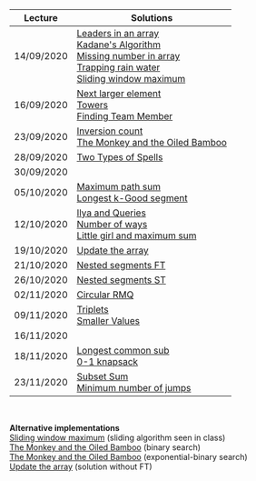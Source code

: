 | Lecture | Solutions | 
| ------- | --------- |
| 14/09/2020 | [Leaders in an array](code/leaders_array.cpp) <br /> [Kadane's Algorithm](code/kadane.cpp) <br /> [Missing number in array](code/missing_number.cpp) <br /> [Trapping rain water](code/trapping_rainwater.cpp) <br /> [Sliding window maximum](code/sliding_window.cpp) |
| 16/09/2020 | [Next larger element](code/next_larger_ele.ccp) <br /> [Towers](code/towers.cpp) <br /> [Finding Team Member](code/finding_teams.cpp) |
| 23/09/2020 | [Inversion count](code/inversion_count.cpp)  <!-- Description --> <br /> [The Monkey and the Oiled Bamboo](code/monkey.cpp) |
| 28/09/2020 | [Two Types of Spells](code/two_type_spells.cpp)  <!-- Description -->   |
| 30/09/2020 | <!-- [Frogs and Mosquitoes](code/fastfrog.cpp)  --> |
| 05/10/2020 | [Maximum path sum](code/max_path_sum.cpp)  <br /> [Longest k-Good segment](code/longest_kgood.cpp)  <!-- Description --> |
| 12/10/2020 | [Ilya and Queries](code/ilya.cpp) <br /> [Number of ways](code/number_of_ways.cpp)   <!-- Description --> <br /> [Little girl and maximum sum](code/little_girl.cpp)  <!-- Description --> |
| 19/10/2020 | [Update the array](code/update_array_ft.cpp)  <!-- Description --> |
| 21/10/2020 | [Nested segments FT](code/nested_segment_ft.cpp)  <!-- Description -->  <!-- <br /> [Pashmak and Parmida](code/pashmak_parmida.cpp)  --> |
| 26/10/2020 | [Nested segments ST](code/nested_segment_st.cpp)  <!-- Description --> |
| 02/11/2020 | [Circular RMQ](code/circular_rmq.cpp)  <!-- Description -->   |
| 09/11/2020 | [Triplets](code/triplets.cpp) <!-- Description --> <br /> [Smaller Values](code/smaller_values.cpp) <!-- Description --> |
| 16/11/2020 | <!--[Powerfull array]()  --> <!--<br /> [Tree and Queries]()  --> |
| 18/11/2020 | [Longest common sub](code/longest_common_sub.cpp) <!-- Description --> <br /> [0-1 knapsack](code/knapsack.cpp) <!-- Description --> |
| 23/11/2020 | [Subset Sum](code/subset_sum.cpp) <br /> [Minimum number of jumps](code/min_num_jumps.cpp) | 

<br />

**Alternative implementations**  
[Sliding window maximum](code/submaxOpt.cpp) (sliding algorithm seen in class)  
[The Monkey and the Oiled Bamboo](code/monkeybin.cpp) (binary search)  
[The Monkey and the Oiled Bamboo](code/monkeyexp.cpp) (exponential-binary search)  
[Update the array](code/update_array.cpp) (solution without FT)  